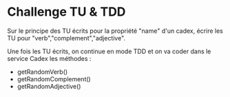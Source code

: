 # Challenge TU & TDD

Sur le principe des TU écrits pour la propriété "name" d'un cadex, écrire les TU pour "verb","complement","adjective".

Une fois les TU écrits, on continue en mode TDD et on va coder dans le service Cadex les méthodes :

- getRandomVerb()
- getRandomComplement()
- getRandomAdjective()

